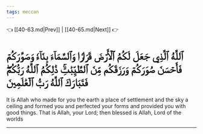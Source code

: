 ```yaml
---
tags: meccan
---
```


👈 [[40-63.md|Prev]] | [[40-65.md|Next]] 👉

# ٱللَّهُ ٱلَّذِي جَعَلَ لَكُمُ ٱلۡأَرۡضَ قَرَارٗا وَٱلسَّمَآءَ بِنَآءٗ وَصَوَّرَكُمۡ فَأَحۡسَنَ صُوَرَكُمۡ وَرَزَقَكُم مِّنَ ٱلطَّيِّبَٰتِۚ ذَٰلِكُمُ ٱللَّهُ رَبُّكُمۡۖ فَتَبَارَكَ ٱللَّهُ رَبُّ ٱلۡعَٰلَمِينَ

It is Allah who made for you the earth a place of settlement and the sky a ceiling and formed you and perfected your forms and provided you with good things. That is Allah, your Lord; then blessed is Allah, Lord of the worlds

---

